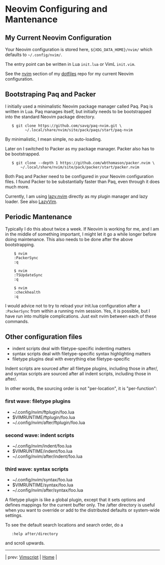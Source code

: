 # Neovim Configuring and Mantenance

## My Current Neovim Configuration

Your Neovim configuration is stored here, `${XDG_DATA_HOME}/nvim/` which
defaults to `~/.config/nvim/`.

The entry point can be written in Lua `init.lua` or VimL `init.vim`.

See the
[nvim](https://github.com/grscheller/dotfiles/tree/main/home/config/nvim)
section of my
[dotfiles](https://github.com/grscheller/dotfiles)
repo for my current Neovim configuration.

## Bootstraping Paq and Packer

I initially used a minimalistic Neovim package manager called Paq.
Paq is written in Lua.  Paq manages itself, but initially needs to
be bootstrapped into the standard Neovim package directory.

```fish
   $ git clone https://github.com/savq/paq-nvim.git \
         ~/.local/share/nvim/site/pack/paqs/start/paq-nvim
```

By minimalistic, I mean simple, no auto-loading.

Later on I switched to Packer as my package manager.  Packer also has to
be bootstrapped.

```fish
   $ git clone --depth 1 https://github.com/wbthomason/packer.nvim \
       ~/.local/share/nvim/site/pack/packer/start/packer.nvim  
```

Both Paq and Packer need to be configured in your Neovim configuration
files.  I found Packer to be substantially faster than Paq, even through
it does much more.

Currently, I am using
[lazy.nvim](https://github.com/folke/lazy.nvim)
directly as my plugin manager and lazy loader.  See also
[LazyVim](https://github.com/lazyvim).

## Periodic Mantenance

Typically I do this about twice a week.  If Neovim is working for me,
and I am in the middle of something important, I might let it go a while
longer before doing maintenance.  This also needs to be done after the
above bootstrapping.

```fish
    $ nvim
    :PackerSync
    :q

    $ nvim
    :TSUpdateSync
    :q

    $ nvim
    :checkhealth
    :q
```

I would advice not to try to reload your init.lua configuration after
a `:PackerSync` from within a running nvim session.  Yes, it is
possible, but I have run into multiple complications.  Just exit nvim
between each of these commands.

## Other configuration files

* indent scripts deal with filetype-specific indenting matters
* syntax scripts deal with filetype-specific syntax highlighting matters
* filetype plugins deal with everything else filetype-specific

Indent scripts are sourced after all filetype plugins, including those
in after/, and syntax scripts are sourced after all indent scripts,
including those in after/.

In other words, the sourcing order is not "per-location", it is
"per-function":

### first wave: filetype plugins

* ~/.config/nvim/ftplugin/foo.lua
* $VIMRUNTIME/ftplugin/foo.lua
* ~/.config/nvim/after/ftplugin/foo.lua

### second wave: indent scripts

* ~/.config/nvim/indent/foo.lua
* $VIMRUNTIME/indent/foo.lua
* ~/.config/nvim/after/indent/foo.lua

### third wave: syntax scripts

* ~/.config/nvim/syntax/foo.lua
* $VIMRUNTIME/syntax/foo.lua
* ~/.config/nvim/after/syntax/foo.lua

A filetype plugin is like a global plugin, except that it sets options
and defines mappings for the current buffer only.  The /after directory
is useful when you want to override or add to the distributed defaults
or system-wide settings.

To see the default search locations and search order, do a

```vim
   :help after/directory 
```

and scroll upwards.

---

| prev: [Vimscript][12] | [Home][0] |

[12]: 12-Vimscript.md
[0]: ../README.md
